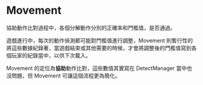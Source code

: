 # Movement

協助動作比對過程中，各個分解動作分別的正確率和門檻值，是否通過。

遊戲進行中，每次的動作偵測都可能對門檻值進行調整，Movement 則暫行性的將這些數據紀錄著，當遊戲結束或其他需要的時候，才會將調整後的門檻值寫到各個玩家的紀錄當中，以供下次載入。

Movement 的定位為**協助**動作比對，這些數值其實寫在 DetectManager 當中也沒問題，但 Movement 可讓這個流程更為簡化。